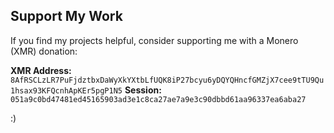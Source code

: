 ## Support My Work

If you find my projects helpful, consider supporting me with a Monero (XMR) donation:

**XMR Address:** `8AfRSCLzLR7PuFjdztbxDaWyXkYXtbLfUQK8iP27bcyu6yDQYQHncfGMZjX7cee9tTU9Qu1hsax93KFQcnhApKEr5pgP1N5`
**Session:** `051a9c0bd47481ed45165903ad3e1c8ca27ae7a9e3c90dbbd61aa96337ea6aba27`

:)
